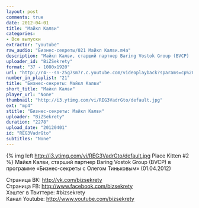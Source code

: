 ```yaml
---
layout: post
comments: true
date: 2012-04-01
title: "Майкл Калви"
categories:
- Все выпуски
extractor: "youtube"
raw_audio: "Бизнес-секреты/021 Майкл Калви.m4a"
description: "Майкл Калви, старший партнер Baring Vostok Group (BVCP)  в программе «Бизнес-секреты с Олегом Тиньковым» (01.04.2012)\n\nСтраница ВК: http://vk.com/bizsekrety\nСтраница FB: http://www.facebook.com/bizsekrety\nХэштег в Твиттере: #bizsekrety\nКанал Youtube: http://www.youtube.com/bizsekrety"
uploader_id: "BiZSekrety"
format: "37 - 1080x1920"
url: "http://r4---sn-25g7sm7r.c.youtube.com/videoplayback?sparams=cp%2Cid%2Cip%2Cipbits%2Citag%2Cratebypass%2Csource%2Cupn%2Cexpire&sver=3&expire=1362874189&ratebypass=yes&newshard=yes&key=yt1&ip=92.255.182.31&itag=37&ipbits=8&upn=gFcaa8n40bU&mv=m&source=youtube&ms=au&mt=1362849015&fexp=903802%2C906918%2C910019%2C914049%2C916612%2C920704%2C912806%2C902000%2C919512%2C929901%2C913605%2C925006%2C906938%2C931202%2C931401%2C908529%2C930803%2C920201%2C930101%2C930603%2C906834%2C926403&cp=U0hVR1hSUl9NU0NONV9QTFZCOlYxZEplQ25SUmFs&id=4441b755a76b1ada&signature=AC6B2085B161F93C7E289EB200FBE0B8AA63F93E.B4346B7444C082101601780DBAAF23DD37C1E526"
number_in_playlist: "21"
title: "Бизнес-секреты: Майкл Калви"
short_title: "Майкл Калви"
player_url: "None"
thumbnail: "http://i3.ytimg.com/vi/REG3VadrGto/default.jpg"
ext: "mp4"
stitle: "Бизнес-секреты: Майкл Калви"
uploader: "BiZSekrety"
duration: "2278"
upload_date: "20120401"
id: "REG3VadrGto"
subtitles: "None"
---
```


{% img left http://i3.ytimg.com/vi/REG3VadrGto/default.jpg Place Kitten #2 %}
Майкл Калви, старший партнер Baring Vostok Group (BVCP)  в программе «Бизнес-секреты с Олегом Тиньковым» (01.04.2012)  
  
Страница ВК: http://vk.com/bizsekrety  
Страница FB: http://www.facebook.com/bizsekrety  
Хэштег в Твиттере: #bizsekrety  
Канал Youtube: http://www.youtube.com/bizsekrety